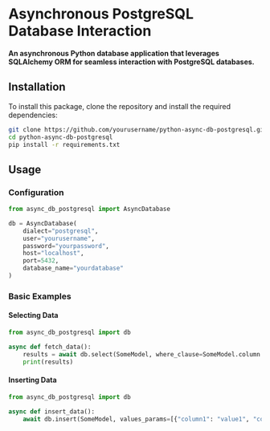 # Asynchronous PostgreSQL Database Interaction
**An asynchronous Python database application that leverages SQLAlchemy ORM for seamless interaction with PostgreSQL databases.**

## Installation
To install this package, clone the repository and install the required dependencies:
```bash
git clone https://github.com/yourusername/python-async-db-postgresql.git
cd python-async-db-postgresql
pip install -r requirements.txt
```

## Usage
### Configuration
```py
from async_db_postgresql import AsyncDatabase

db = AsyncDatabase(
    dialect="postgresql",
    user="yourusername",
    password="yourpassword",
    host="localhost",
    port=5432,
    database_name="yourdatabase"
)
```
### Basic Examples
#### Selecting Data
```py
from async_db_postgresql import db

async def fetch_data():
    results = await db.select(SomeModel, where_clause=SomeModel.column == 'value')
    print(results)
```
#### Inserting Data
```py
from async_db_postgresql import db

async def insert_data():
    await db.insert(SomeModel, values_params=[{"column1": "value1", "column2": "value2"}])
```
